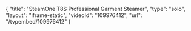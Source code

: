{
    "title": "SteamOne T8S Professional Garment Steamer",
    "type": "solo",
    "layout": "iframe-static",
    "videoId": "109976412",
    "url": "\/tvpembed\/109976412"
}